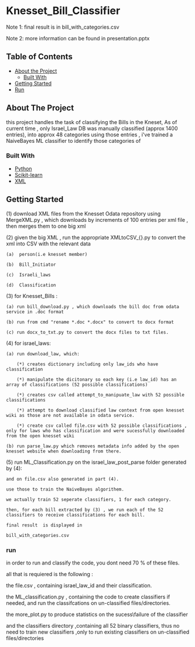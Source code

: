 # Knesset_Bill_Classifier


Note 1: final result is in bill_with_categories.csv

Note 2: more information can be found in presentation.pptx

<!-- TABLE OF CONTENTS -->
## Table of Contents

* [About the Project](#about-the-project)
  * [Built With](#built-with)
* [Getting Started](#getting-started)
* [Run](#run)



<!-- ABOUT THE PROJECT -->
## About The Project

this project handles the task of classifying the Bills in the Kneset,
As of current time , only Israel_Law DB was manually classified (approx 1400 entries), into approx 48 categories
using those entries , i've trained a NaiveBayes ML classifier to identify those categories of 



### Built With
* [Python](https://www.python.org/)
* [Scikit-learn](https://scikit-learn.org/)
* [XML](https://docs.python.org/3/library/xml.etree.elementtree.html)


## Getting Started
  (1) download XML files from the Knesset Odata repository using MergeXML.py , which downloads by increments of 100 entries per xml file , then merges them to one big xml
 
 (2) given the big XML , run the appropriate XMLtoCSV_{}.py   to convert the xml into CSV with the relevant data
 
    (a)  person(i.e knesset member)
    
    (b)  Bill_Initiator
    
    (c)  Israeli_laws
    
    (d)  Classification
    
 (3) for Knesset_Bills :
 
    (a) run bill_download.py , which downloads the bill doc from odata service in .doc format
    
    (b) run from cmd "rename *.doc *.docx" to convert to docx format
    
    (c) run docx_to_txt.py to convert the docx files to txt files.
 
 (4) for israel_laws:
 
    (a) run download_law, which:
    
        (*) creates dictionary including only law_ids who have classification
        
        (*) manipulate the dicitonary so each key (i.e law_id) has an array of classifications (52 possible classifications)
        
        (*) creates csv called attempt_to_manipuate_law with 52 possible classifications
        
        (*) attempt to download classified law context from open knesset wiki as those are not available in odata service.
        
        (*) create csv called file.csv with 52 possible classifications , only for laws who has classification and were sucessfully downloaded from the open knesset wiki
        
    (b) run parse_law.py which removes metadata info added by the open knesset website when downloading from there.
    
 
 (5) run ML_Classification.py on the israel_law_post_parse folder generated by (4):

    and on file.csv also generated in part (4).
    
    use those to train the NaiveBayes algorithem.
    
    we actually train 52 seperate classifiers, 1 for each category.
    
    then, for each bill extracted by (3) , we run each of the 52 classifiers to receive classifications for each bill.
    
    final result  is displayed in 
    
    bill_with_categories.csv


### run

 in order to run and classify the code, you dont need 70 % of these files.
 
 all that is requiered is the following :
 
 the file.csv , containing israel_law_id and their classification.
 
 the ML_classification.py , containing the code to create classifiers if needed, and run the classifcations on un-classified files/directories.
 
 the more_plot.py to produce statistics on the sucess\failure of the classifier
 
 and the classifiers directory ,containing all 52 binary classifiers, thus no need to train new classifiers ,only to run existing classifiers on un-classified files/directories


